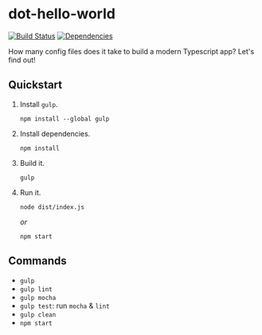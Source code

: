 # dot-hello-world

[![Build Status](https://travis-ci.org/dpyro/dot-hello-world.svg?branch=master)](https://travis-ci.org/dpyro/dot-hello-world)
[![Dependencies](https://david-dm.org/dpyro/dot-hello-world.svg)](https://david-dm.org/dpyro/dot-hello-world)

How many config files does it take to build a modern Typescript app?
Let's find out!

## Quickstart
1.  Install `gulp`.

    ```shell
    npm install --global gulp
    ```

2.  Install dependencies.

    ```shell
    npm install
    ```

3.  Build it.

    ```shell
    gulp
    ```

4.  Run it.

    ```shell
    node dist/index.js
    ```

    *or*

    ```shell
    npm start
    ```

## Commands
- `gulp`
- `gulp lint`
- `gulp mocha`
- `gulp test`: run `mocha` & `lint`
- `gulp clean`
- `npm start`
